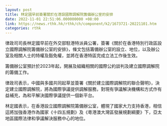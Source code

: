 ```yaml
---
layout: post
title: 林定國早前簽署關於在港設國際調解院籌備辦公室的安排
date: 2022-11-01 22:51:06.000000000 +08:00
link: https://news.rthk.hk/rthk/ch/component/k2/1673721-20221101.htm
categories: rthk
---
```


律政司司長林定國早前在外交部駐港特派員公署，簽署《關於在香港特別行政區設立國際調解院籌備辦公室的安排》，條文包括籌備辦公室的設立、地位，以及辦公室及相關人士的特權及豁免權，並將在香港特區完成立法工作後生效。

籌備辦公室預計於2023年起，開展及組織相關的國際公約談判及建立國際調解院的籌備工作。

律政司表示，中國與多國共同起草並簽署《關於建立國際調解院的聯合聲明》，決定建立國際調解院，將為國際爭議提供調解服務，對現有爭議解決機構和方式作有益補充，為和平解決國際爭議提供一個新平台。

林定國表示，在香港設立國際調解院籌備辦公室，體現了國家大力支持香港，相信這將加強香港作為國家《十四五規劃》及《粵港澳大灣區發展規劃綱要》下，亞太地區國際法律和爭議解決服務中心的地位。
